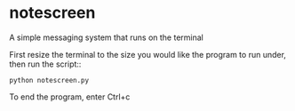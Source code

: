 notescreen
==========

A simple messaging system that runs on the terminal

First resize the terminal to the size you would like
the program to run under, then run the script::

``python notescreen.py``

To end the program, enter Ctrl+c
